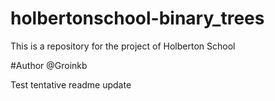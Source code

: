 # holbertonschool-binary_trees
This is a repository for the project of Holberton School


#Author
@Groinkb 

Test tentative readme update 
